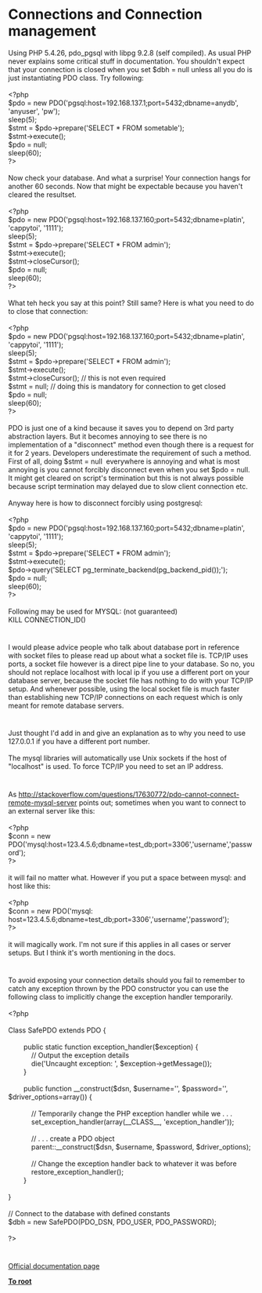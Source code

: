 # Connections and Connection management




<div class="phpcode"><span class="html">
Using PHP 5.4.26, pdo_pgsql with libpg 9.2.8 (self compiled). As usual PHP never explains some critical stuff in documentation. You shouldn&apos;t expect that your connection is closed when you set $dbh = null unless all you do is just instantiating PDO class. Try following:<br><br><span class="default">&lt;?php<br>$pdo </span><span class="keyword">= new </span><span class="default">PDO</span><span class="keyword">(</span><span class="string">&apos;pgsql:host=192.168.137.1;port=5432;dbname=anydb&apos;</span><span class="keyword">, </span><span class="string">&apos;anyuser&apos;</span><span class="keyword">, </span><span class="string">&apos;pw&apos;</span><span class="keyword">);<br></span><span class="default">sleep</span><span class="keyword">(</span><span class="default">5</span><span class="keyword">);<br></span><span class="default">$stmt </span><span class="keyword">= </span><span class="default">$pdo</span><span class="keyword">-&gt;</span><span class="default">prepare</span><span class="keyword">(</span><span class="string">&apos;SELECT * FROM sometable&apos;</span><span class="keyword">);<br></span><span class="default">$stmt</span><span class="keyword">-&gt;</span><span class="default">execute</span><span class="keyword">();<br></span><span class="default">$pdo </span><span class="keyword">= </span><span class="default">null</span><span class="keyword">;<br></span><span class="default">sleep</span><span class="keyword">(</span><span class="default">60</span><span class="keyword">);<br></span><span class="default">?&gt;<br></span><br>Now check your database. And what a surprise! Your connection hangs for another 60 seconds. Now that might be expectable because you haven&apos;t cleared the resultset.<br><br><span class="default">&lt;?php<br>$pdo </span><span class="keyword">= new </span><span class="default">PDO</span><span class="keyword">(</span><span class="string">&apos;pgsql:host=192.168.137.160;port=5432;dbname=platin&apos;</span><span class="keyword">, </span><span class="string">&apos;cappytoi&apos;</span><span class="keyword">, </span><span class="string">&apos;1111&apos;</span><span class="keyword">);<br></span><span class="default">sleep</span><span class="keyword">(</span><span class="default">5</span><span class="keyword">);<br></span><span class="default">$stmt </span><span class="keyword">= </span><span class="default">$pdo</span><span class="keyword">-&gt;</span><span class="default">prepare</span><span class="keyword">(</span><span class="string">&apos;SELECT * FROM admin&apos;</span><span class="keyword">);<br></span><span class="default">$stmt</span><span class="keyword">-&gt;</span><span class="default">execute</span><span class="keyword">();<br></span><span class="default">$stmt</span><span class="keyword">-&gt;</span><span class="default">closeCursor</span><span class="keyword">();<br></span><span class="default">$pdo </span><span class="keyword">= </span><span class="default">null</span><span class="keyword">;<br></span><span class="default">sleep</span><span class="keyword">(</span><span class="default">60</span><span class="keyword">);<br></span><span class="default">?&gt;<br></span><br>What teh heck you say at this point? Still same? Here is what you need to do to close that connection:<br><br><span class="default">&lt;?php<br>$pdo </span><span class="keyword">= new </span><span class="default">PDO</span><span class="keyword">(</span><span class="string">&apos;pgsql:host=192.168.137.160;port=5432;dbname=platin&apos;</span><span class="keyword">, </span><span class="string">&apos;cappytoi&apos;</span><span class="keyword">, </span><span class="string">&apos;1111&apos;</span><span class="keyword">);<br></span><span class="default">sleep</span><span class="keyword">(</span><span class="default">5</span><span class="keyword">);<br></span><span class="default">$stmt </span><span class="keyword">= </span><span class="default">$pdo</span><span class="keyword">-&gt;</span><span class="default">prepare</span><span class="keyword">(</span><span class="string">&apos;SELECT * FROM admin&apos;</span><span class="keyword">);<br></span><span class="default">$stmt</span><span class="keyword">-&gt;</span><span class="default">execute</span><span class="keyword">();<br></span><span class="default">$stmt</span><span class="keyword">-&gt;</span><span class="default">closeCursor</span><span class="keyword">(); </span><span class="comment">// this is not even required<br></span><span class="default">$stmt </span><span class="keyword">= </span><span class="default">null</span><span class="keyword">; </span><span class="comment">// doing this is mandatory for connection to get closed<br></span><span class="default">$pdo </span><span class="keyword">= </span><span class="default">null</span><span class="keyword">;<br></span><span class="default">sleep</span><span class="keyword">(</span><span class="default">60</span><span class="keyword">);<br></span><span class="default">?&gt;<br></span><br>PDO is just one of a kind because it saves you to depend on 3rd party abstraction layers. But it becomes annoying to see there is no implementation of a &quot;disconnect&quot; method even though there is a request for it for 2 years. Developers underestimate the requirement of such a method. First of all, doing $stmt = null&#xA0; everywhere is annoying and what is most annoying is you cannot forcibly disconnect even when you set $pdo = null. It might get cleared on script&apos;s termination but this is not always possible because script termination may delayed due to slow client connection etc.<br><br>Anyway here is how to disconnect forcibly using postgresql:<br><br><span class="default">&lt;?php<br>$pdo </span><span class="keyword">= new </span><span class="default">PDO</span><span class="keyword">(</span><span class="string">&apos;pgsql:host=192.168.137.160;port=5432;dbname=platin&apos;</span><span class="keyword">, </span><span class="string">&apos;cappytoi&apos;</span><span class="keyword">, </span><span class="string">&apos;1111&apos;</span><span class="keyword">);<br></span><span class="default">sleep</span><span class="keyword">(</span><span class="default">5</span><span class="keyword">);<br></span><span class="default">$stmt </span><span class="keyword">= </span><span class="default">$pdo</span><span class="keyword">-&gt;</span><span class="default">prepare</span><span class="keyword">(</span><span class="string">&apos;SELECT * FROM admin&apos;</span><span class="keyword">);<br></span><span class="default">$stmt</span><span class="keyword">-&gt;</span><span class="default">execute</span><span class="keyword">();<br></span><span class="default">$pdo</span><span class="keyword">-&gt;</span><span class="default">query</span><span class="keyword">(</span><span class="string">&apos;SELECT pg_terminate_backend(pg_backend_pid());&apos;</span><span class="keyword">);<br></span><span class="default">$pdo </span><span class="keyword">= </span><span class="default">null</span><span class="keyword">;<br></span><span class="default">sleep</span><span class="keyword">(</span><span class="default">60</span><span class="keyword">);<br></span><span class="default">?&gt;<br></span><br>Following may be used for MYSQL: (not guaranteed)<br>KILL CONNECTION_ID()</span>
</div>
  

#


<div class="phpcode"><span class="html">
I would please advice people who talk about database port in reference with socket files to please read up about what a socket file is. TCP/IP uses ports, a socket file however is a direct pipe line to your database. So no, you should not replace localhost with local ip if you use a different port on your database server, because the socket file has nothing to do with your TCP/IP setup. And whenever possible, using the local socket file is much faster than establishing new TCP/IP connections on each request which is only meant for remote database servers.</span>
</div>
  

#


<div class="phpcode"><span class="html">
Just thought I&apos;d add in and give an explanation as to why you need to use 127.0.0.1 if you have a different port number.<br><br>The mysql libraries will automatically use Unix sockets if the host of &quot;localhost&quot; is used. To force TCP/IP you need to set an IP address.</span>
</div>
  

#


<div class="phpcode"><span class="html">
As <a href="http://stackoverflow.com/questions/17630772/pdo-cannot-connect-remote-mysql-server" rel="nofollow" target="_blank">http://stackoverflow.com/questions/17630772/pdo-cannot-connect-remote-mysql-server</a> points out; sometimes when you want to connect to an external server like this:<br><br><span class="default">&lt;?php<br>$conn </span><span class="keyword">= new </span><span class="default">PDO</span><span class="keyword">(</span><span class="string">&apos;mysql:host=123.4.5.6;dbname=test_db;port=3306&apos;</span><span class="keyword">,</span><span class="string">&apos;username&apos;</span><span class="keyword">,</span><span class="string">&apos;password&apos;</span><span class="keyword">);<br></span><span class="default">?&gt;<br></span><br>it will fail no matter what. However if you put a space between mysql: and host like this:<br><br><span class="default">&lt;?php<br>$conn </span><span class="keyword">= new </span><span class="default">PDO</span><span class="keyword">(</span><span class="string">&apos;mysql: host=123.4.5.6;dbname=test_db;port=3306&apos;</span><span class="keyword">,</span><span class="string">&apos;username&apos;</span><span class="keyword">,</span><span class="string">&apos;password&apos;</span><span class="keyword">);<br></span><span class="default">?&gt;<br></span><br>it will magically work. I&apos;m not sure if this applies in all cases or server setups. But I think it&apos;s worth mentioning in the docs.</span>
</div>
  

#


<div class="phpcode"><span class="html">
To avoid exposing your connection details should you fail to remember to catch any exception thrown by the PDO constructor you can use the following class to implicitly change the exception handler temporarily.<br><br><span class="default">&lt;?php<br><br></span><span class="keyword">Class </span><span class="default">SafePDO </span><span class="keyword">extends </span><span class="default">PDO </span><span class="keyword">{<br> <br>&#xA0; &#xA0; &#xA0; &#xA0; public static function </span><span class="default">exception_handler</span><span class="keyword">(</span><span class="default">$exception</span><span class="keyword">) {<br>&#xA0; &#xA0; &#xA0; &#xA0; &#xA0; &#xA0; </span><span class="comment">// Output the exception details<br>&#xA0; &#xA0; &#xA0; &#xA0; &#xA0; &#xA0; </span><span class="keyword">die(</span><span class="string">&apos;Uncaught exception: &apos;</span><span class="keyword">, </span><span class="default">$exception</span><span class="keyword">-&gt;</span><span class="default">getMessage</span><span class="keyword">());<br>&#xA0; &#xA0; &#xA0; &#xA0; }<br> <br>&#xA0; &#xA0; &#xA0; &#xA0; public function </span><span class="default">__construct</span><span class="keyword">(</span><span class="default">$dsn</span><span class="keyword">, </span><span class="default">$username</span><span class="keyword">=</span><span class="string">&apos;&apos;</span><span class="keyword">, </span><span class="default">$password</span><span class="keyword">=</span><span class="string">&apos;&apos;</span><span class="keyword">, </span><span class="default">$driver_options</span><span class="keyword">=array()) {<br><br>&#xA0; &#xA0; &#xA0; &#xA0; &#xA0; &#xA0; </span><span class="comment">// Temporarily change the PHP exception handler while we . . .<br>&#xA0; &#xA0; &#xA0; &#xA0; &#xA0; &#xA0; </span><span class="default">set_exception_handler</span><span class="keyword">(array(</span><span class="default">__CLASS__</span><span class="keyword">, </span><span class="string">&apos;exception_handler&apos;</span><span class="keyword">));<br><br>&#xA0; &#xA0; &#xA0; &#xA0; &#xA0; &#xA0; </span><span class="comment">// . . . create a PDO object<br>&#xA0; &#xA0; &#xA0; &#xA0; &#xA0; &#xA0; </span><span class="default">parent</span><span class="keyword">::</span><span class="default">__construct</span><span class="keyword">(</span><span class="default">$dsn</span><span class="keyword">, </span><span class="default">$username</span><span class="keyword">, </span><span class="default">$password</span><span class="keyword">, </span><span class="default">$driver_options</span><span class="keyword">);<br><br>&#xA0; &#xA0; &#xA0; &#xA0; &#xA0; &#xA0; </span><span class="comment">// Change the exception handler back to whatever it was before<br>&#xA0; &#xA0; &#xA0; &#xA0; &#xA0; &#xA0; </span><span class="default">restore_exception_handler</span><span class="keyword">();<br>&#xA0; &#xA0; &#xA0; &#xA0; }<br><br>}<br><br></span><span class="comment">// Connect to the database with defined constants<br></span><span class="default">$dbh </span><span class="keyword">= new </span><span class="default">SafePDO</span><span class="keyword">(</span><span class="default">PDO_DSN</span><span class="keyword">, </span><span class="default">PDO_USER</span><span class="keyword">, </span><span class="default">PDO_PASSWORD</span><span class="keyword">);<br><br></span><span class="default">?&gt;</span>
</span>
</div>
  

#

[Official documentation page](https://www.php.net/manual/en/pdo.connections.php)

**[To root](/README.md)**